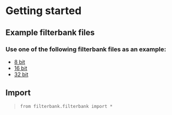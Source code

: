 # Getting started

## Example filterbank files
### Use one of the following filterbank files as an example:
* <a href="https://git.dev.ti-more.net/uploads/-/system/personal_snippet/2/bc063035797e978034adfb6f2da75e70/pspm8.fil">8 bit</a>
* <a href="https://git.dev.ti-more.net/uploads/-/system/personal_snippet/2/bc063035797e978034adfb6f2da75e70/pspm16.fil">16 bit</a>
* <a href="https://git.dev.ti-more.net/uploads/-/system/personal_snippet/2/bc063035797e978034adfb6f2da75e70/pspm32.fil">32 bit</a>

## Import
> ```from filterbank.filterbank import *```